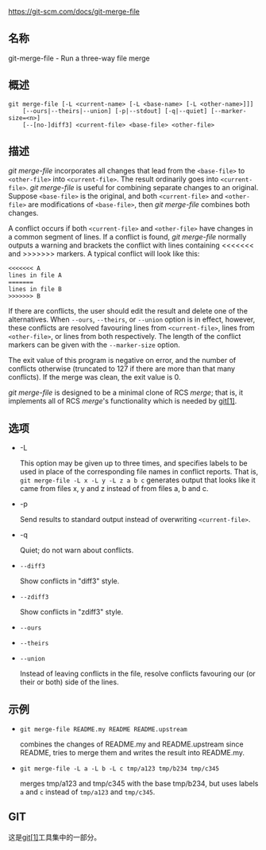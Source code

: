 https://git-scm.com/docs/git-merge-file

## 名称

git-merge-file - Run a three-way file merge

## 概述

```
git merge-file [-L <current-name> [-L <base-name> [-L <other-name>]]]
	[--ours|--theirs|--union] [-p|--stdout] [-q|--quiet] [--marker-size=<n>]
	[--[no-]diff3] <current-file> <base-file> <other-file>
```

## 描述

*git merge-file* incorporates all changes that lead from the `<base-file>` to `<other-file>` into `<current-file>`. The result ordinarily goes into `<current-file>`. *git merge-file* is useful for combining separate changes to an original. Suppose `<base-file>` is the original, and both `<current-file>` and `<other-file>` are modifications of `<base-file>`, then *git merge-file* combines both changes.

A conflict occurs if both `<current-file>` and `<other-file>` have changes in a common segment of lines. If a conflict is found, *git merge-file* normally outputs a warning and brackets the conflict with lines containing <<<<<<< and >>>>>>> markers. A typical conflict will look like this:

```
<<<<<<< A
lines in file A
=======
lines in file B
>>>>>>> B
```

If there are conflicts, the user should edit the result and delete one of the alternatives. When `--ours`, `--theirs`, or `--union` option is in effect, however, these conflicts are resolved favouring lines from `<current-file>`, lines from `<other-file>`, or lines from both respectively. The length of the conflict markers can be given with the `--marker-size` option.

The exit value of this program is negative on error, and the number of conflicts otherwise (truncated to 127 if there are more than that many conflicts). If the merge was clean, the exit value is 0.

*git merge-file* is designed to be a minimal clone of RCS *merge*; that is, it implements all of RCS *merge*'s functionality which is needed by [git[1]](../git).

## 选项

- -L <label>

  This option may be given up to three times, and specifies labels to be used in place of the corresponding file names in conflict reports. That is, `git merge-file -L x -L y -L z a b c` generates output that looks like it came from files x, y and z instead of from files a, b and c.

- -p

  Send results to standard output instead of overwriting `<current-file>`.

- -q

  Quiet; do not warn about conflicts.

- `--diff3`

  Show conflicts in "diff3" style.

- `--zdiff3`

  Show conflicts in "zdiff3" style.

- `--ours`

- `--theirs`

- `--union`

  Instead of leaving conflicts in the file, resolve conflicts favouring our (or their or both) side of the lines.

## 示例

- `git merge-file README.my README README.upstream`

  combines the changes of README.my and README.upstream since README, tries to merge them and writes the result into README.my.

- `git merge-file -L a -L b -L c tmp/a123 tmp/b234 tmp/c345`

  merges tmp/a123 and tmp/c345 with the base tmp/b234, but uses labels `a` and `c` instead of `tmp/a123` and `tmp/c345`.

## GIT

  这是[git[1]](../../Git)工具集中的一部分。